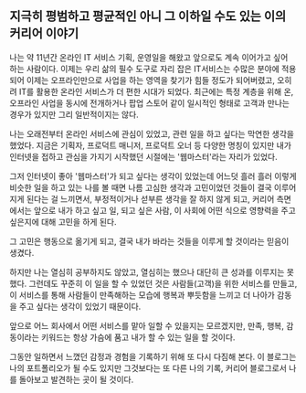 ## 지극히 평범하고 평균적인 아니 그 이하일 수도 있는 이의 커리어 이야기

나는 약 11년간 온라인 IT 서비스 기획, 운영일을 해왔고 앞으로도 계속 이어가고 싶어 하는 사람이다. 
이제는 우리 삶의 필수 도구로 자리 잡은 IT서비스는 수많은 분야에 적용되어 이제는 오프라인만으로 사업을 하는 영역을 찾기가 힘들 정도가 되어버렸고, 오히려 IT를 활용한 온라인 서비스가 더 편한 시대가 되었다. 
최근에는 특정 계층을 위해 온, 오프라인 사업을 동시에 전개하거나 팝업 스토어 같이 일시적인 형태로 고객과 만나는 경우가 있지만 그리 일반적이지는 않다. 

나는 오래전부터 온라인 서비스에 관심이 있었고, 관련 일을 하고 싶다는 막연한 생각을 했었다. 지금은 기획자, 프로덕트 매니저, 프로덕트 오너 등 다양한 명칭이 있지만 내가 인터넷을 접하고 관심을 가지기 시작했던 시절에는 '웹마스터'라는 자리가 있었다.

그저 인터넷이 좋아 '웹마스터'가 되고 싶다는 생각이 있었는데 어느덧 흘러 흘러 이렇게 비슷한 일을 하고 있는 나를 볼 때면 나름 고심한 생각과 고민이었던 것들이 결국 이루어지게 된다는 걸 느끼면서, 부정적이거나 섣부른 생각을 잘 하지 않게 되고, 커리어 측면에서는 앞으로 내가 하고 싶고 일, 되고 싶은 사람, 이 사회에 어떤 식으로 영향력을 주고 싶은지에 대해 고민을 하게 된다. 

그 고민은 행동으로 옮기게 되고, 결국 내가 바라는 것들을 이루게 할 것이라는 믿음이 생겼다.

하지만 나는 열심히 공부하지도 않았고, 열심히는 했으나 대단히 큰 성과를 이루지는 못 했다. 그런데도 꾸준히 이 일을 할 수 있었던 것은 사람들(고객)을 위한 서비스를 만들고, 이 서비스를 통해 사람들이 만족해하는 모습에 행복과 뿌듯함을 느끼고 더 나아가 감동을 주고 싶다는 생각이 있었기 때문이다.

앞으로 어느 회사에서 어떤 서비스를 맡아 일할 수 있을지는 모르겠지만, 만족, 행복, 감동이라는 키워드는 항상 가슴에 품고 내가 할 수 있는 일을 할 것이다. 

그동안 일하면서 느꼈던 감정과 경험을 기록하기 위해 또 다시 다짐해 본다. 이 블로그는 나의 포트폴리오가 될 수도 있지만 그것보다는 또 다른 나의 기록, 커리어 블로그로서 나를 돌아보고 발견하는 곳이 될 것이다.


